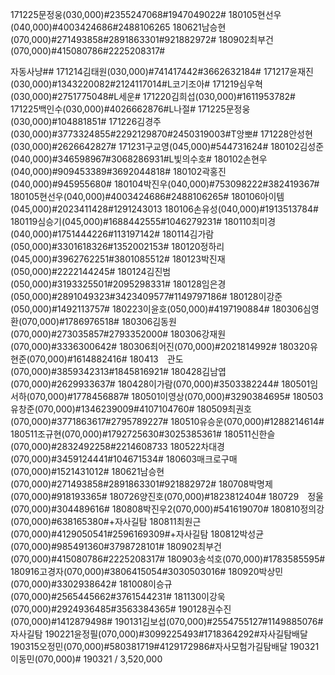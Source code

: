 171225문정웅(030,000)#2355247068#1947049022#
180105현선우(040,000)#4003424686#2488106265
180621남승현(070,000)#271493858#2891863301#921882972#
180902최부건(070,000)#415080786#2225208317#

자동사냥##
171214김태원(030,000)#741417442#3662632184#
171217윤재진(030,000)#1343220082#2124117014#L코기조아#
171219심우혁(030,000)#2751775048#L세운#
171220김희섭(030,000)#1611953782#
171225백인수(030,000)#4026662876#L나절#
171225문정웅(030,000)#104881851#
171226김경주(030,000)#3773324855#2292129870#2450319003#T앙뽀#
171228안성현(030,000)#2626642827#
171231구교영(045,000)#544731624#
180102김성준(040,000)#346598967#3068286931#L빛의수호#
180102손현우(040,000)#909453389#3692044818#
180102곽홍진(040,000)#945955680#
180104박진우(040,000)#753098222#382419367#
180105현선우(040,000)#4003424686#2488106265#
180106아이템(045,000)#2023411428#1291243013
180106손유성(040,000)#1913513784#
180119심승기(045,000)#1688442555#1046279231#
180110최미경(040,000)#1751444226#113197142# 
180114김가람(050,000)#3301618326#1352002153#
180120정하리(045,000)#3962762251#3801085512#
180123박진재(050,000)#2222144245#
180124김진범(050,000)#3193325501#2095298331#
180128임은경(050,000)#2891049323#3423409577#1149797186#
180128이강준(050,000)#1492113757#
180223이윤호(050,000)#4197190884#
180306심영환(070,000)#1786976518#
180306김동원(070,000)#273035857#2793352000#
180306강재원(070,000)#3336300642#
180306최어진(070,000)#2021814992#
180320유현준(070,000)#1614882416#
180413　관도(070,000)#3859342313#1845816921#
180428김남엽(070,000)#2629933637#
180428이가람(070,000)#3503382244#
180501임서하(070,000)#1778456887#
180501이영상(070,000)#3290384695#
180503유창준(070,000)#1346239009#4107104760#
180509최권호(070,000)#3771863617#2795789227#
180510유승운(070,000)#1288214614#
180511조규현(070,000)#1792725630#3025385361#
180511신한슬(070,000)#2832492258#2214608733 
180522차대경(070,000)#3459124441#104671534#
180603매크로구매(070,000)#1521431012#
180621남승현(070,000)#271493858#2891863301#921882972#
180708박명제(070,000)#918193365#
180726양진호(070,000)#1823812404#
180729　정울(070,000)#304489616#
180808박진우2(070,000)#541619070#
180810정의강(070,000)#638165380#+자사길탐
180811최원근(070,000)#4129050541#2596169309#+자사길탐
180812박성균(070,000)#985491360#3798728101#
180902최부건(070,000)#415080786#2225208317#
180903송석호(070,000)#1783585595#
180916고경자(070,000)#3806415054#3030503016#
180920박상민(070,000)#3302938642#
181008이승규(070,000)#2565445662#3761544231#
181130이강욱(070,000)#2924936485#3563384365#
190128권수진(070,000)#1412879498#
190131김보섭(070,000)#2554755127#1149885076#자사길탐
190221윤정필(070,000)#3099225493#1718364292#자사길탐배달
190315오정민(070,000)#580381719#4129172986#자사모험가길탐배달
190321이동민(070,000)#
190321 / 3,520,000
